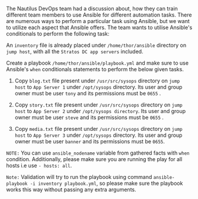The Nautilus DevOps team had a discussion about, how they can train different team members to use Ansible for different automation tasks. There are numerous ways to perform a particular task using Ansible, but we want to utilize each aspect that Ansible offers. The team wants to utilise Ansible's conditionals to perform the following task:


An `inventory` file is already placed under `/home/thor/ansible` directory on `jump host`, with all the `Stratos DC app servers` included.


Create a playbook `/home/thor/ansible/playbook.yml` and make sure to use Ansible's `when` conditionals statements to perform the below given tasks.


1. Copy `blog.txt` file present under `/usr/src/sysops` directory on `jump host` to `App Server 1` under `/opt/sysops` directory. Its user and group owner must be user `tony` and its permissions must be `0655` .


2. Copy `story.txt` file present under `/usr/src/sysops` directory on `jump host` to `App Server 2` under `/opt/sysops directory`. Its user and group owner must be user `steve` and its permissions must be `0655` .


3. Copy `media.txt` file present under `/usr/src/sysops` directory on `jump host` to `App Server 3` under `/opt/sysops` directory. Its user and group owner must be user `banner` and its permissions must be `0655`.


`NOTE:` You can use `ansible_nodename` variable from gathered facts with `when` condition. Additionally, please make sure you are running the play for all hosts i.e use `- hosts: all`.


`Note:` Validation will try to run the playbook using command `ansible-playbook -i inventory playbook.yml`, so please make sure the playbook works this way without passing any extra arguments.